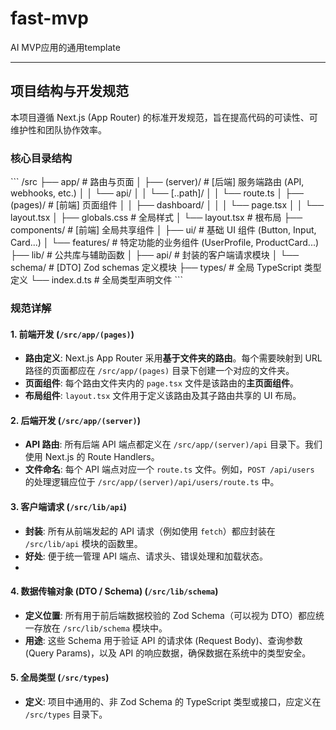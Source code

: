 # fast-mvp

AI MVP应用的通用template

---

## 项目结构与开发规范

本项目遵循 Next.js (App Router) 的标准开发规范，旨在提高代码的可读性、可维护性和团队协作效率。

### 核心目录结构

\`\`\`
/src
├── app/ # 路由与页面
│ ├── (server)/ # [后端] 服务端路由 (API, webhooks, etc.)
│ │ └── api/
│ │ └── [..path]/
│ │ └── route.ts
│ ├── (pages)/ # [前端] 页面组件
│ │ ├── dashboard/
│ │ │ └── page.tsx
│ │ └── layout.tsx
│ ├── globals.css # 全局样式
│ └── layout.tsx # 根布局
├── components/ # [前端] 全局共享组件
│ ├── ui/ # 基础 UI 组件 (Button, Input, Card...)
│ └── features/ # 特定功能的业务组件 (UserProfile, ProductCard...)
├── lib/ # 公共库与辅助函数
│ ├── api/ # 封装的客户端请求模块
│ └── schema/ # [DTO] Zod schemas 定义模块
├── types/ # 全局 TypeScript 类型定义
└── index.d.ts # 全局类型声明文件
\`\`\`

### 规范详解

#### 1. 前端开发 (`/src/app/(pages)`)

- **路由定义**: Next.js App Router 采用**基于文件夹的路由**。每个需要映射到 URL 路径的页面都应在 `/src/app/(pages)` 目录下创建一个对应的文件夹。
- **页面组件**: 每个路由文件夹内的 `page.tsx` 文件是该路由的**主页面组件**。
- **布局组件**: `layout.tsx` 文件用于定义该路由及其子路由共享的 UI 布局。

#### 2. 后端开发 (`/src/app/(server)`)

- **API 路由**: 所有后端 API 端点都定义在 `/src/app/(server)/api` 目录下。我们使用 Next.js 的 Route Handlers。
- **文件命名**: 每个 API 端点对应一个 `route.ts` 文件。例如，`POST /api/users` 的处理逻辑应位于 `/src/app/(server)/api/users/route.ts` 中。

#### 3. 客户端请求 (`/src/lib/api`)

- **封装**: 所有从前端发起的 API 请求（例如使用 `fetch`）都应封装在 `/src/lib/api` 模块的函数里。
- **好处**: 便于统一管理 API 端点、请求头、错误处理和加载状态。
-

#### 4. 数据传输对象 (DTO / Schema) (`/src/lib/schema`)

- **定义位置**: 所有用于前后端数据校验的 Zod Schema（可以视为 DTO）都应统一存放在 `/src/lib/schema` 模块中。
- **用途**: 这些 Schema 用于验证 API 的请求体 (Request Body)、查询参数 (Query Params)，以及 API 的响应数据，确保数据在系统中的类型安全。

#### 5. 全局类型 (`/src/types`)

- **定义**: 项目中通用的、非 Zod Schema 的 TypeScript 类型或接口，应定义在 `/src/types` 目录下。
